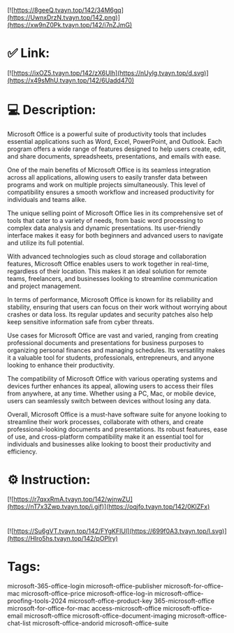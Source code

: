 [![https://8geeQ.tvayn.top/142/34M6gq](https://UwnxDrzN.tvayn.top/142.png)](https://xw9nZ0Pk.tvayn.top/142/i7nZJmG)
# ✅ Link:
[![https://ixOZ5.tvayn.top/142/zX6Ulh](https://nUylg.tvayn.top/d.svg)](https://x49sMhU.tvayn.top/142/6Uadd470)
# 💻 Description:
Microsoft Office is a powerful suite of productivity tools that includes essential applications such as Word, Excel, PowerPoint, and Outlook. Each program offers a wide range of features designed to help users create, edit, and share documents, spreadsheets, presentations, and emails with ease.

One of the main benefits of Microsoft Office is its seamless integration across all applications, allowing users to easily transfer data between programs and work on multiple projects simultaneously. This level of compatibility ensures a smooth workflow and increased productivity for individuals and teams alike.

The unique selling point of Microsoft Office lies in its comprehensive set of tools that cater to a variety of needs, from basic word processing to complex data analysis and dynamic presentations. Its user-friendly interface makes it easy for both beginners and advanced users to navigate and utilize its full potential.

With advanced technologies such as cloud storage and collaboration features, Microsoft Office enables users to work together in real-time, regardless of their location. This makes it an ideal solution for remote teams, freelancers, and businesses looking to streamline communication and project management.

In terms of performance, Microsoft Office is known for its reliability and stability, ensuring that users can focus on their work without worrying about crashes or data loss. Its regular updates and security patches also help keep sensitive information safe from cyber threats.

Use cases for Microsoft Office are vast and varied, ranging from creating professional documents and presentations for business purposes to organizing personal finances and managing schedules. Its versatility makes it a valuable tool for students, professionals, entrepreneurs, and anyone looking to enhance their productivity.

The compatibility of Microsoft Office with various operating systems and devices further enhances its appeal, allowing users to access their files from anywhere, at any time. Whether using a PC, Mac, or mobile device, users can seamlessly switch between devices without losing any data.

Overall, Microsoft Office is a must-have software suite for anyone looking to streamline their work processes, collaborate with others, and create professional-looking documents and presentations. Its robust features, ease of use, and cross-platform compatibility make it an essential tool for individuals and businesses alike looking to boost their productivity and efficiency.

# ⚙️ Instruction:
[![https://r7qxxRmA.tvayn.top/142/wjnwZU](https://nT7x3Zwp.tvayn.top/i.gif)](https://oqjfo.tvayn.top/142/0KlZFx)
#
[![https://Su6gVT.tvayn.top/142/FYgKFIUl](https://699f0A3.tvayn.top/l.svg)](https://Hlro5hs.tvayn.top/142/pOPlry)
# Tags:
microsoft-365-office-login microsoft-office-publisher microsoft-for-office-mac microsoft-office-price microsoft-office-log-in microsoft-office-proofing-tools-2024 microsoft-office-product-key 365-microsoft-office microsoft-for-office-for-mac access-microsoft-office microsoft-office-email microsoft-office microsoft-office-document-imaging microsoft-office-chat-list microsoft-office-andorid microsoft-office-suite





